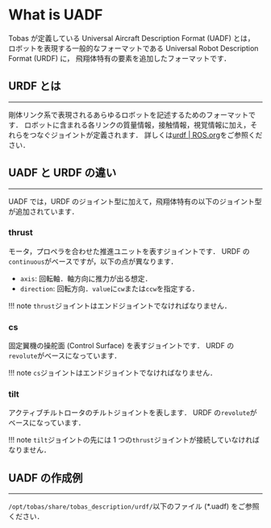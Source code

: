 # What is UADF

Tobas が定義している Universal Aircraft Description Format (UADF) とは，
ロボットを表現する一般的なフォーマットである Universal Robot Description Format (URDF) に，
飛翔体特有の要素を追加したフォーマットです．

## URDF とは

---

剛体リンク系で表現されるあらゆるロボットを記述するためのフォーマットです．
ロボットに含まれる各リンクの質量情報，接触情報，視覚情報に加え，それらをつなぐジョイントが定義されます．
詳しくは<a href=https://wiki.ros.org/urdf target="_blank">urdf | ROS.org</a>をご参照ください．

## UADF と URDF の違い

---

UADF では，URDF のジョイント型に加えて，飛翔体特有の以下のジョイント型が追加されています．

### thrust

モータ，プロペラを合わせた推進ユニットを表すジョイントです．
URDF の`continuous`がベースですが，以下の点が異なります．

- `axis`: 回転軸．軸方向に推力が出る想定．
- `direction`: 回転方向．`value`に`cw`または`ccw`を指定する．

<!-- prettier-ignore-start -->
!!! note
    `thrust`ジョイントはエンドジョイントでなければなりません．
<!-- prettier-ignore-end -->

### cs

固定翼機の操舵面 (Control Surface) を表すジョイントです．
URDF の`revolute`がベースになっています．

<!-- prettier-ignore-start -->
!!! note
    `cs`ジョイントはエンドジョイントでなければなりません．
<!-- prettier-ignore-end -->

### tilt

アクティブチルトロータのチルトジョイントを表します．
URDF の`revolute`がベースになっています．

<!-- prettier-ignore-start -->
!!! note
    `tilt`ジョイントの先には 1 つの`thrust`ジョイントが接続していなければなりません．
<!-- prettier-ignore-end -->

## UADF の作成例

---

`/opt/tobas/share/tobas_description/urdf/`以下のファイル (\*.uadf) をご参照ください．
